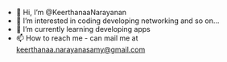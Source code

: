 - 👋 Hi, I’m @KeerthanaaNarayanan
- 👀 I’m interested in coding developing networking and so on...
- 🌱 I’m currently learning developing apps
- 📫 How to reach me - can mail me at keerthanaa.narayanasamy@gmail.com
